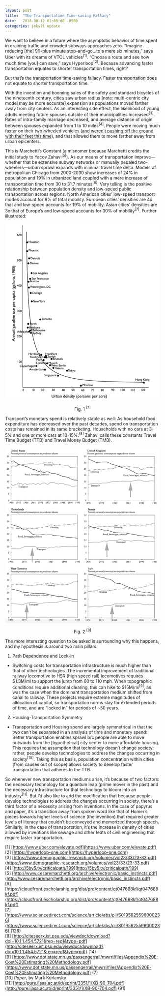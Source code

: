 ```yaml
---
layout: post
title:  "The Transportation Time-saving Fallacy"
date:   2018-08-12 01:09:00 -0500
categories: jekyll update
---
```


We want to believe in a future where the asymptotic behavior of time spent in draining traffic and crowded subways approaches zero. “Imagine reducing [the] 90-plus minute stop-and-go…to a mere six minutes,” says Uber with its dreams of VTOL vehicles<sup>[1]</sup>. “Choose a route and see how much time [you] can save,” says Hyperloop<sup>[2]</sup>. Because advancing faster transportation equates to shorter transportation times, right?

But that’s the transportation time-saving fallacy. Faster transportation does not equate to shorter transportation time.

With the invention and booming sales of the safety and standard bicycles of the nineteenth century, cities saw urban radius [note: multi-centric city model may be more accurate] expansion as populations moved farther away from city centers. As an interesting side effect, the likelihood of young adults meeting future spouses outside of their municipalities increased<sup>[3]</sup>. Rates of intra-family marriage decreased, and average distance of origin between spouses expanded from 1 to 10 miles<sup>[4]</sup>. People were moving much faster on their two-wheeled vehicles ([and weren’t pushing off the ground with their feet this time](https://en.wikipedia.org/wiki/Draisine)), and that allowed them to move farther away from urban epicenters.

This is Marchetti’s Constant (a misnomer because Marchetti credits the initial study to Yacov Zahavi<sup>[5]</sup>). As our means of transportation improve—whether that be extensive subway networks or manually pedaled two-wheelers—urban sprawl expands with minimal travel time delta. Models of metropolitan Chicago from 2000-2030 show increases of 24% in population and 19% in urbanized land coupled with a mere increase of transportation time from 30 to 31.7 minutes<sup>[6]</sup>. Very telling is the positive relationship between population density and low-speed public transportation across regions. North American cities’ low-speed transport modes account for 8% of total mobility. European cities’ densities are 4x that and low-speed accounts for 19% of mobility. Asian cities’ densities are 3x that of Europe’s and low-speed accounts for 30% of mobility<sup>[7]</sup>. Further illustrated:

![](/images/ttsf1.png)
<center>Fig. 1 <sup>[7]</sup></center>  

Transport’s monetary spend is relatively stable as well: As household food expenditure has decreased over the past decades, spend on transportation costs has remained in its same bracketing. Households with no cars at 3-5% and one or more cars at 10-15%.<sup>[8]</sup> Zahavi calls these constants Travel Time Budget (TTB) and Travel Money Budget (TMB).

![](/images/ttsf2.png)
<center>Fig. 2 <sup>[8]</sup></center>  

The more interesting question to be asked is surrounding why this happens, and my hypothesis is around two main pillars:

1. Path Dependence and Lock-in
* Switching costs for transportation infrastructure is much higher than that of other technologies. The incremental improvement of traditional railway locomotive to HSR (high speed rail) locomotives requires $1.3M/mi to support the jump from 60 to 110 mph. When topographic conditions require additional clearing, this can hike to $15M/mi<sup>[9]</sup>, as was the case when the dominant transportation medium shifted from canal to railway. These projects require extreme magnitudes of allocation of capital, so transportation norms stay for extended periods of time, and are “locked in” for periods of ~50 years.
2. Housing-Transportation Symmetry
* Transportation and Housing spend are largely symmetrical in that the two can’t be separated in an analysis of time and monetary spend: Better transportation enables sprawl b/c people are able to move outwards from the [hypothetical] city center to more affordable housing. This requires the assumption that technology doesn’t change society; rather, people develop technologies to address the changes occurring in society<sup>[10]</sup>. Taking this as basis, population concentration within cities (from causes out of scope) allows society to develop faster transportation that adheres to the TTB.

So whenever new transportation mediums arise, it’s because of two factors: the necessary technology for a quantum leap (prime mover in the past) and the necessary infrastructure for that technology to bloom into an industry<sup>[11]</sup>. But I’d also like to add the modification that because people develop technologies to address the changes occurring in society, there’s a third factor of a necessity arising from inventions. In the case of papyrus and paper, it’s a transition away from spoken word like that of Homer’s pieces towards higher levels of science (the invention) that required greater levels of literacy that couldn’t be conveyed and memorized through speech. Similarly, in the case of transportation, it’s the increase in density of cities allowed by inventions like sewage and other feats of civil engineering that require faster transportation.

[1] [https://www.uber.com/elevate.pdf](https://www.uber.com/elevate.pdf)  
[2] [https://hyperloop-one.com](https://hyperloop-one.com)  
[3] [https://www.demographic-research.org/volumes/vol23/33/23-33.pdf](https://www.demographic-research.org/volumes/vol23/33/23-33.pdf)  
[4] [http://5by5.tv/criticalpath/199](http://5by5.tv/criticalpath/199)    
[5] [http://www.cesaremarchetti.org/archive/electronic/basic_instincts.pdf](http://www.cesaremarchetti.org/archive/electronic/basic_instincts.pdf)    
[6] [https://cloudfront.escholarship.org/dist/prd/content/qt047688kf/qt047688kf.pdf](https://cloudfront.escholarship.org/dist/prd/content/qt047688kf/qt047688kf.pdf)   
[7] [https://www.sciencedirect.com/science/article/abs/pii/S0195925596000236](https://www.sciencedirect.com/science/article/abs/pii/S0195925596000236) (128)  
[8] [http://citeseerx.ist.psu.edu/viewdoc/download?doi=10.1.1.454.5721&rep=rep1&type=pdf](http://citeseerx.ist.psu.edu/viewdoc/download?doi=10.1.1.454.5721&rep=rep1&type=pdf) (14)  
[9] [https://www.dot.state.mn.us/passengerrail/mwrri/files/Appendix%20E-Cost%20Estimating%20Methodology.pdf](https://www.dot.state.mn.us/passengerrail/mwrri/files/Appendix%20E-Cost%20Estimating%20Methodology.pdf) (7)  
[10] *Paper*, by Mark Kurlansky  
[11] [http://pure.iiasa.ac.at/id/eprint/3351/1/XB-90-704.pdf](http://pure.iiasa.ac.at/id/eprint/3351/1/XB-90-704.pdf) (91)  
